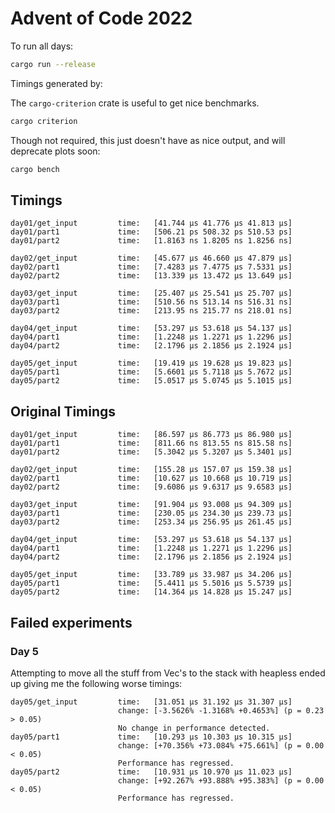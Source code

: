 # Advent of Code 2022

To run all days:

```sh
cargo run --release
```

Timings generated by:

The `cargo-criterion` crate is useful to get nice benchmarks.

```sh
cargo criterion
```

Though not required, this just doesn't have as nice output, and will deprecate plots soon:

```sh
cargo bench
```

## Timings

```
day01/get_input         time:   [41.744 µs 41.776 µs 41.813 µs]
day01/part1             time:   [506.21 ps 508.32 ps 510.53 ps]
day01/part2             time:   [1.8163 ns 1.8205 ns 1.8256 ns]

day02/get_input         time:   [45.677 µs 46.660 µs 47.879 µs]
day02/part1             time:   [7.4283 µs 7.4775 µs 7.5331 µs]
day02/part2             time:   [13.339 µs 13.472 µs 13.649 µs]

day03/get_input         time:   [25.407 µs 25.541 µs 25.707 µs]
day03/part1             time:   [510.56 ns 513.14 ns 516.31 ns]
day03/part2             time:   [213.95 ns 215.77 ns 218.01 ns]

day04/get_input         time:   [53.297 µs 53.618 µs 54.137 µs]
day04/part1             time:   [1.2248 µs 1.2271 µs 1.2296 µs]
day04/part2             time:   [2.1796 µs 2.1856 µs 2.1924 µs]

day05/get_input         time:   [19.419 µs 19.628 µs 19.823 µs]
day05/part1             time:   [5.6601 µs 5.7118 µs 5.7672 µs]
day05/part2             time:   [5.0517 µs 5.0745 µs 5.1015 µs]

```

## Original Timings

```
day01/get_input         time:   [86.597 µs 86.773 µs 86.980 µs]
day01/part1             time:   [811.66 ns 813.55 ns 815.58 ns]
day01/part2             time:   [5.3042 µs 5.3207 µs 5.3401 µs]

day02/get_input         time:   [155.28 µs 157.07 µs 159.38 µs]
day02/part1             time:   [10.627 µs 10.668 µs 10.719 µs]
day02/part2             time:   [9.6086 µs 9.6317 µs 9.6583 µs]

day03/get_input         time:   [91.904 µs 93.008 µs 94.309 µs]
day03/part1             time:   [230.05 µs 234.30 µs 239.73 µs]
day03/part2             time:   [253.34 µs 256.95 µs 261.45 µs]

day04/get_input         time:   [53.297 µs 53.618 µs 54.137 µs]
day04/part1             time:   [1.2248 µs 1.2271 µs 1.2296 µs]
day04/part2             time:   [2.1796 µs 2.1856 µs 2.1924 µs]

day05/get_input         time:   [33.789 µs 33.987 µs 34.206 µs]
day05/part1             time:   [5.4411 µs 5.5016 µs 5.5739 µs]
day05/part2             time:   [14.364 µs 14.828 µs 15.247 µs]

```

## Failed experiments

### Day 5

Attempting to move all the stuff from Vec's to the stack with heapless ended up giving me the following worse timings: 

```
day05/get_input         time:   [31.051 µs 31.192 µs 31.307 µs]
                        change: [-3.5626% -1.3168% +0.4653%] (p = 0.23 > 0.05)
                        No change in performance detected.
day05/part1             time:   [10.293 µs 10.303 µs 10.315 µs]
                        change: [+70.356% +73.084% +75.661%] (p = 0.00 < 0.05)
                        Performance has regressed.
day05/part2             time:   [10.931 µs 10.970 µs 11.023 µs]
                        change: [+92.267% +93.888% +95.383%] (p = 0.00 < 0.05)
                        Performance has regressed.
```

